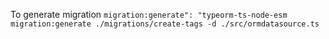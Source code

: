 To generate migration
`migration:generate": "typeorm-ts-node-esm migration:generate ./migrations/create-tags -d ./src/ormdatasource.ts`
